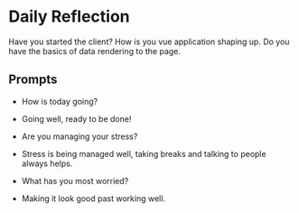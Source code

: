 # Daily Reflection

Have you started the client? How is you vue application shaping up. Do you have the basics of data rendering to the page.

## Prompts

- How is today going?

- Going well, ready to be done!

- Are you managing your stress?

- Stress is being managed well, taking breaks and talking to people always helps.

- What has you most worried?

- Making it look good past working well.
